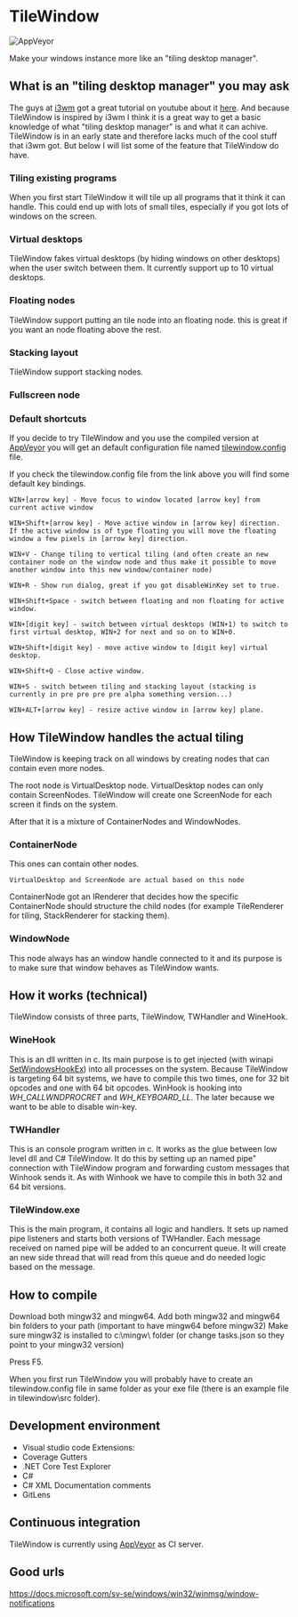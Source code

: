 # TileWindow

![AppVeyor](https://ci.appveyor.com/api/projects/status/github/teast/tilewindow)

Make your windows instance more like an "tiling desktop manager".

## What is an "tiling desktop manager" you may ask

The guys at [i3wm](https://i3wm.org/) got a great tutorial on youtube about it [here](https://www.youtube.com/watch?v=j1I63wGcvU4).
And because TileWindow is inspired by i3wm I think it is a great way to get a basic knowledge of what "tiling desktop manager" is and what it can achive.
TileWindow is in an early state and therefore lacks much of the cool stuff that i3wm got.
But below I will list some of the feature that TileWindow do have.

### Tiling existing programs

When you first start TileWindow it will tile up all programs that it think it can handle.
This could end up with lots of small tiles, especially if you got lots of windows on the screen.

### Virtual desktops

TileWindow fakes virtual desktops (by hiding windows on other desktops) when the user switch between them. It currently support up to 10 virtual desktops.

### Floating nodes

TileWindow support putting an tile node into an floating node. this is great if you want an node floating above the rest.

### Stacking layout

TileWindow support stacking nodes.

### Fullscreen node

### Default shortcuts

If you decide to try TileWindow and you use the compiled version at [AppVeyor](https://ci.appveyor.com/project/teast/tilewindow/build/artifacts) you will get an default configuration file named [tilewindow.config](https://github.com/teast/TileWindow/blob/master/TileWindow/src/tilewindow.config) file.

If you check the tilewindow.config file from the link above you will find some default key bindings.

    WIN+[arrow key] - Move focus to window located [arrow key] from current active window

    WIN+Shift+[arrow key] - Move active window in [arrow key] direction. If the active window is of type floating you will move the floating window a few pixels in [arrow key] direction.

    WIN+V - Change tiling to vertical tiling (and often create an new container node on the window node and thus make it possible to move another window into this new window/container node)

    WIN+R - Show run dialog, great if you got disableWinKey set to true.

    WIN+Shift+Space - switch between floating and non floating for active window.

    WIN+[digit key] - switch between virtual desktops (WIN+1) to switch to first virtual desktop, WIN+2 for next and so on to WIN+0.

    WIN+Shift+[digit key] - move active window to [digit key] virtual desktop.

    WIN+Shift+Q - Close active window.

    WIN+S - switch between tiling and stacking layout (stacking is currently in pre pre pre pre alpha something version...)

    WIN+ALT+[arrow key] - resize active window in [arrow key] plane.

## How TileWindow handles the actual tiling

TileWindow is keeping track on all windows by creating nodes that can contain even more nodes.

The root node is VirtualDesktop node. VirtualDesktop nodes can only contain ScreenNodes.
TileWindow will create one ScreenNode for each screen it finds on the system.

After that it is a mixture of ContainerNodes and WindowNodes.

### ContainerNode

This ones can contain other nodes.

    VirtualDesktop and ScreenNode are actual based on this node

ContainerNode got an IRenderer that decides how the specific ContainerNode should structure the child nodes (for example TileRenderer for tiling, StackRenderer for stacking them).

### WindowNode

This node always has an window handle connected to it and its purpose is to make sure that window behaves as TileWindow wants.

## How it works (technical)

TileWindow consists of three parts, TileWindow, TWHandler and WineHook.

### WineHook

This is an dll written in c. Its main purpose is to get injected (with winapi [SetWindowsHookEx](https://docs.microsoft.com/en-us/windows/win32/api/winuser/nf-winuser-setwindowshookexa)) into all processes on the system.
Because TileWindow is targeting 64 bit systems, we have to compile this two times, one for 32 bit opcodes and one with 64 bit opcodes.
WinHook is hooking into _WH_CALLWNDPROCRET_ and _WH_KEYBOARD_LL_. The later because we want to be able to disable win-key.

### TWHandler

This is an console program written in c. It works as the glue between low level dll and C# TileWindow. It do this by setting up an named pipe" connection with TileWindow program and forwarding custom messages that Winhook sends it.
As with Winhook we have to compile this in both 32 and 64 bit versions.

### TileWindow.exe

This is the main program, it contains all logic and handlers. It sets up named pipe listeners and starts both versions of TWHandler. Each message received on named pipe will be added to an concurrent queue. It will create an new side thread that will read from this queue and do needed logic based on the message.

## How to compile

Download both mingw32 and mingw64.
Add both mingw32 and mingw64 bin folders to your path (important to have mingw64 before mingw32)
Make sure mingw32 is installed to c:\mingw\ folder (or change tasks.json so they point to your mingw32 version)

Press F5.

When you first run TileWindow you will probably have to create an tilewindow.config file in same folder as your exe file (there is an example file in tilewindow\src folder).

## Development environment

* Visual studio code
Extensions:
* Coverage Gutters
* .NET Core Test Explorer
* C#
* C# XML Documentation comments
* GitLens

## Continuous integration

TileWindow is currently using [AppVeyor](https://ci.appveyor.com/project/teast/tilewindow) as CI server.

## Good urls

<https://docs.microsoft.com/sv-se/windows/win32/winmsg/window-notifications>
